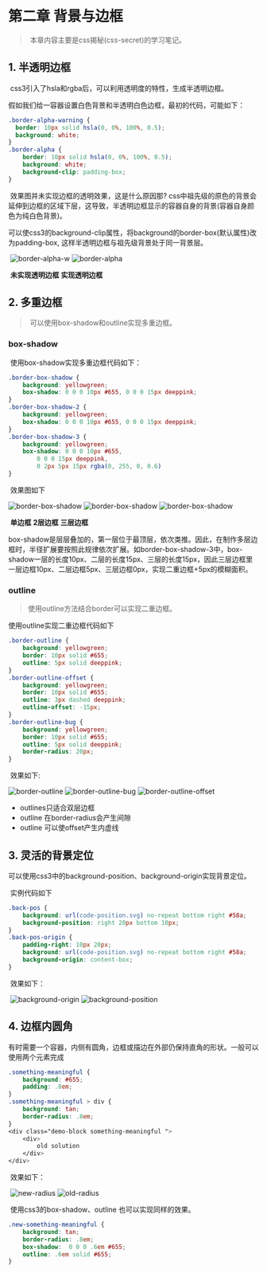 # 第二章 背景与边框

> ​	本章内容主要是css揭秘(css-secret)的学习笔记。

## 1. 半透明边框

​	css3引入了hsla和rgba后，可以利用透明度的特性，生成半透明边框。

​	假如我们给一容器设置白色背景和半透明白色边框，最初的代码，可能如下：

```css
.border-alpha-warning {
  border: 10px solid hsla(0, 0%, 100%, 0.5);
  background: white;
}	
.border-alpha {
	border: 10px solid hsla(0, 0%, 100%, 0.5);
	background: white;
	background-clip: padding-box;
}
```

​	效果图并未实现边框的透明效果，这是什么原因那? css中祖先级的原色的背景会延伸到边框的区域下层，这导致，半透明边框显示的容器自身的背景(容器自身颜色为纯白色背景)。

​	可以使css3的background-clip属性，将background的border-box(默认属性)改为padding-box, 这样半透明边框与祖先级背景处于同一背景层。

​	         ![border-alpha-w](../imgs/border-alpha-w.png)                                                 ![border-alpha](../imgs/border-alpha.png)

​			  **未实现透明边框**                                                                                       **实现透明边框**



## 2. 多重边框

> ​	可以使用box-shadow和outline实现多重边框。

### box-shadow

​	使用box-shadow实现多重边框代码如下：

```css
.border-box-shadow {
	background: yellowgreen;
	box-shadow: 0 0 0 10px #655, 0 0 0 15px deeppink;
}
.border-box-shadow-2 {
	background: yellowgreen;
	box-shadow: 0 0 0 10px #655, 0 0 0 15px deeppink;
}
.border-box-shadow-3 {
	background: yellowgreen;
	box-shadow: 0 0 0 10px #655,
		0 0 0 15px deeppink,
		0 2px 5px 15px rgba(0, 255, 0, 0.6)
}
```

​	效果图如下

![border-box-shadow](../imgs/border-box-shadow.png)         ![border-box-shadow](../imgs/border-box-shadow-2.png)        ![border-box-shadow](../imgs/border-box-shadow-3.png)

​	         **单边框**                                                         **2层边框**                                                  **三层边框**

​	box-shadow是层层叠加的，第一层位于最顶层，依次类推。因此，在制作多层边框时，半径扩展要按照此规律依次扩展。如border-box-shadow-3中，box-shadow一层的长度10px、二层的长度15px、三层的长度15px，因此三层边框里一层边框10px、二层边框5px、三层边框0px，实现二重边框+5px的模糊面积。

### outline

> 使用outline方法结合border可以实现二重边框。

使用outline实现二重边框代码如下

```css
.border-outline {
 	background: yellowgreen;
 	border: 10px solid #655;
	outline: 5px solid deeppink;
}
.border-outline-offset {
	background: yellowgreen;
	border: 10px solid #655;
 	outline: 3px dashed deeppink;
  	outline-offset: -15px;
}
.border-outline-bug {
  	background: yellowgreen;
 	border: 10px solid #655;
  	outline: 5px solid deeppink;
 	border-radius: 20px;
}
```

​	效果如下:	

![border-outline](../imgs/border-outline.png)               ![border-outline-bug](../imgs/border-outline-offset.png)             ![border-outline-offset](../imgs/border-outline-bug.png)



+ outlines只适合双层边框
+ outline 在border-radius会产生间隙
+ outline 可以使offset产生内虚线

## 3. 灵活的背景定位

​	可以使用css3中的background-position、background-origin实现背景定位。

​	实例代码如下

```css
.back-pos {
	background: url(code-position.svg) no-repeat bottom right #58a;
	background-position: right 20px bottom 10px;
}
.back-pos-origin {
	padding-right: 10px 20px;
	background: url(code-position.svg) no-repeat bottom right #58a;
	background-origin: content-box;
}
```

​	效果如下：

​       ![background-origin](../imgs/background-origin.png)                         ![background-position](../imgs/background-position.png)

## 4. 边框内圆角

​	有时需要一个容器，内侧有圆角，边框或描边在外部仍保持直角的形状。一般可以使用两个元素完成

```css
.something-meaningful {
	background: #655;
	padding: .8em;
}
.something-meaningful > div {
	background: tan;
	border-radius: .8em;
}
<div class="demo-block something-meaningful ">
	<div>
		old solution
	</div>
</div>
```

​	效果如下：

​                      ![new-radius](../imgs/new-radius.png)                                         ![old-radius](../imgs/old-radius.png)      

​	使用css3的box-shadow、outline 也可以实现同样的效果。

```css
.new-something-meaningful {
  	background: tan;
  	border-radius: .8em;
    box-shadow:  0 0 0 .6em #655;
  	outline: .6em solid #655;
}
```

